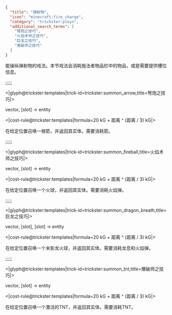 ```json
{
  "title": "弹射物",
  "icon": "minecraft:fire_charge",
  "category": "trickster:ploys",
  "additional_search_terms": [
    "弩炮之技巧",
    "火焰术师之技巧",
    "巨龙之技巧",
    "爆破师之技巧"
  ]
}
```

能操纵弹射物的戏法。本节戏法会消耗施法者物品栏中的物品，或是需要提供槽位信息。

;;;;;

<|glyph@trickster:templates|trick-id=trickster:summon_arrow,title=弩炮之技巧|>

vector, [slot] -> entity

<|cost-rule@trickster:templates|formula=20 kG + 距离 ^ (距离 / 3) kG|>

在给定位置召唤一根箭，并返回其实体。需要消耗箭。

;;;;;

<|glyph@trickster:templates|trick-id=trickster:summon_fireball,title=火焰术师之技巧|>

vector, [slot] -> entity

<|cost-rule@trickster:templates|formula=20 kG + 距离 ^ (距离 / 3) kG|>

在给定位置召唤一个火球，并返回其实体。需要消耗火焰弹。

;;;;;

<|glyph@trickster:templates|trick-id=trickster:summon_dragon_breath,title=巨龙之技巧|>

vector, [slot], [slot] -> entity

<|cost-rule@trickster:templates|formula=20 kG + 距离 ^ (距离 / 3) kG|>

在给定位置召唤一个末影龙火球，并返回其实体。需要消耗龙息和火焰弹。

;;;;;

<|glyph@trickster:templates|trick-id=trickster:summon_tnt,title=爆破师之技巧|>

vector, [slot] -> entity

<|cost-rule@trickster:templates|formula=20 kG + 距离 ^ (距离 / 3) kG|>

在给定位置召唤一个激活的TNT，并返回其实体。需要消耗TNT。

